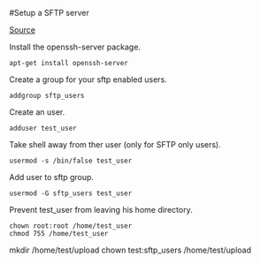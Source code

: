 #Setup a SFTP server

[Source](https://web.archive.org/web/20171127160057/https://goneuland.de/debian-8-jessie-sftp-server-einrichten/)

Install the openssh-server package.

    apt-get install openssh-server

Create a group for your sftp enabled users.

    addgroup sftp_users

Create an user.

    adduser test_user

Take shell away from ther user (only for SFTP only users).

    usermod -s /bin/false test_user

Add user to sftp group.

    usermod -G sftp_users test_user

Prevent test_user from leaving his home directory.

    chown root:root /home/test_user
    chmod 755 /home/test_user



mkdir /home/test/upload
chown test:sftp_users /home/test/upload
